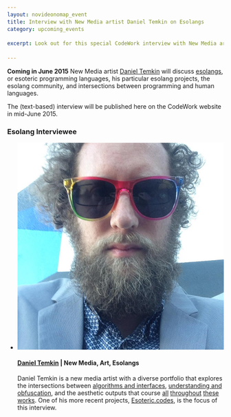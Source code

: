 ```yaml
---
layout: novideonomap_event
title: Interview with New Media artist Daniel Temkin on Esolangs
category: upcoming_events

excerpt: Look out for this special CodeWork interview with New Media artist <a href="http://danieltemkin.com/" target="_blank">Daniel Temkin</a>. We will discuss esolangs, or esoteric programming languages, his particular esolang projects, the esolang community, and intersections between programming and human languages.

---
```


**Coming in June 2015** New Media artist [Daniel Temkin](http://danieltemkin.com/) will discuss [esolangs](http://esoteric.codes), or esoteric programming languages, his particular esolang projects, the esolang community, and intersections between programming and human languages.

The (text-based) interview will be published here on the CodeWork website in mid-June 2015.

<!-- INTERVIEWEE -->
<section id="speakers" class="speakers">
  <h3 class="section-header">Esolang Interviewee</h3>
  <ul class="speakers-list">
    <li class="speakers-item">
      <span class="speaker-photo">
        <img class="photo" src="/images/temkin.jpg" alt="Profile image of Temkin" />
      </span>
      <h4 class="speakers-name">
        <a href="http://esoteric.codes" target="_blank">Daniel Temkin</a> | New Media, Art, Esolangs
      </h4>
      <p class="speakers-bio">
        Daniel Temkin is a new media artist with a diverse portfolio that explores the intersections between <a href="http://danieltemkin.com/DitherStudies" target="_blank">algorithms and interfaces</a>, <a href="http://danieltemkin.com/Esolangs" target="_blank">understanding and obfuscation</a>, and the aesthetic outputs that course <a href="http://danieltemkin.com/YeepEepEep" target="_blank">all</a> <a href="http://danieltemkin.com/ChromaticInfestation" target="_blank">throughout</a> <a href="http://danieltemkin.com/UnicodeCompressure" target="_blank">these</a> <a href="http://danieltemkin.com/StripeModulator" target="_blank">works</a>. One of his more recent projects, <a href="http://esoteric.codes" target="_blank">Esoteric.codes</a>, is the focus of this interview.
      </p>
    </li>
  </ul>
</section>
<!-- / INTERVIEWEE -->
